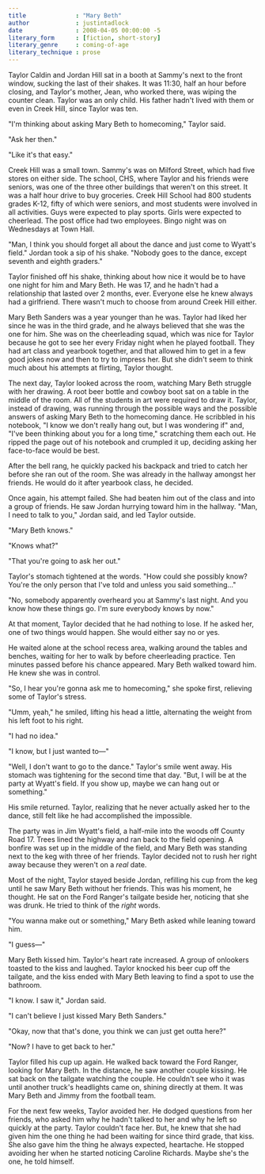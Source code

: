 ```yaml
---
title              : "Mary Beth"
author             : justintadlock
date               : 2008-04-05 00:00:00 -5
literary_form      : [fiction, short-story]
literary_genre     : coming-of-age
literary_technique : prose
---
```


Taylor Caldin and Jordan Hill sat in a booth at Sammy's next to the front window, sucking the last of their shakes.  It was 11:30, half an hour before closing, and Taylor's mother, Jean, who worked there, was wiping the counter clean.  Taylor was an only child.  His father hadn't lived with them or even in Creek Hill, since Taylor was ten.

"I'm thinking about asking Mary Beth to homecoming," Taylor said.

"Ask her then."

"Like it's that easy."

Creek Hill was a small town.  Sammy's was on Milford Street, which had five stores on either side.  The school, CHS, where Taylor and his friends were seniors, was one of the three other buildings that weren't on this street.  It was a half hour drive to buy groceries.  Creek Hill School had 800 students grades K-12, fifty of which were seniors, and most students were involved in all activities.  Guys were expected to play sports.  Girls were expected to cheerlead.  The post office had two employees.  Bingo night was on Wednesdays at Town Hall.

"Man, I think you should forget all about the dance and just come to Wyatt's field."  Jordan took a sip of his shake.  "Nobody goes to the dance, except seventh and eighth graders."

Taylor finished off his shake, thinking about how nice it would be to have one night for him and Mary Beth.  He was 17, and he hadn't had a relationship that lasted over 2 months, ever.  Everyone else he knew always had a girlfriend.  There wasn't much to choose from around Creek Hill either.

Mary Beth Sanders was a year younger than he was.  Taylor had liked her since he was in the third grade, and he always believed that she was the one for him.  She was on the cheerleading squad, which was nice for Taylor because he got to see her every Friday night when he played football.  They had art class and yearbook together, and that allowed him to get in a few good jokes now and then to try to impress her.  But she didn't seem to think much about his attempts at flirting, Taylor thought.

The next day, Taylor looked across the room, watching Mary Beth struggle with her drawing.  A root beer bottle and cowboy boot sat on a table in the middle of the room.  All of the students in art were required to draw it.  Taylor, instead of drawing, was running through the possible ways and the possible answers of asking Mary Beth to the homecoming dance.  He scribbled in his notebook, "I know we don't really hang out, but I was wondering if" and, "I've been thinking about you for a long time," scratching them each out.  He ripped the page out of his notebook and crumpled it up, deciding asking her face-to-face would be best.

After the bell rang, he quickly packed his backpack and tried to catch her before she ran out of the room.  She was already in the hallway amongst her friends.  He would do it after yearbook class, he decided.

Once again, his attempt failed.  She had beaten him out of the class and into a group of friends.  He saw Jordan hurrying toward him in the hallway.  "Man, I need to talk to you," Jordan said, and led Taylor outside.

"Mary Beth knows."

"Knows what?"

"That you're going to ask her out."

Taylor's stomach tightened at the words.  "How could she possibly know?  You're the only person that I've told and unless you said something…"

"No, somebody apparently overheard you at Sammy's last night.  And you know how these things go.  I'm sure everybody knows by now."

At that moment, Taylor decided that he had nothing to lose.  If he asked her, one of two things would happen.  She would either say no or yes.

He waited alone at the school recess area, walking around the tables and benches, waiting for her to walk by before cheerleading practice.  Ten minutes passed before his chance appeared.  Mary Beth walked toward him.  He knew she was in control.

"So, I hear you're gonna ask me to homecoming," she spoke first, relieving some of Taylor's stress.

"Umm, yeah," he smiled, lifting his head a little, alternating the weight from his left foot to his right.

"I had no idea."

"I know, but I just wanted to&mdash;"

"Well, I don't want to go to the dance."  Taylor's smile went away.  His stomach was tightening for the second time that day.  "But, I will be at the party at Wyatt's field.  If you show up, maybe we can hang out or something."

His smile returned.  Taylor, realizing that he never actually asked her to the dance, still felt like he had accomplished the impossible.

The party was in Jim Wyatt's field, a half-mile into the woods off County Road 17.  Trees lined the highway and ran back to the field opening.  A bonfire was set up in the middle of the field, and Mary Beth was standing next to the keg with three of her friends.  Taylor decided not to rush her right away because they weren't on a <i> real</i> date.

Most of the night, Taylor stayed beside Jordan, refilling his cup from the keg until he saw Mary Beth without her friends.  This was his moment, he thought.  He sat on the Ford Ranger's tailgate beside her, noticing that she was drunk.  He tried to think of the <i> right</i> words.

"You wanna make out or something," Mary Beth asked while leaning toward him.

"I guess&mdash;"

Mary Beth kissed him.  Taylor's heart rate increased.  A group of onlookers toasted to the kiss and laughed.  Taylor knocked his beer cup off the tailgate, and the kiss ended with Mary Beth leaving to find a spot to use the bathroom.

"I know.  I saw it," Jordan said.

"I can't believe I just kissed Mary Beth Sanders."

"Okay, now that that's done, you think we can just get outta here?"

"Now?  I have to get back to her."

Taylor filled his cup up again.  He walked back toward the Ford Ranger, looking for Mary Beth.  In the distance, he saw another couple kissing.  He sat back on the tailgate watching the couple.  He couldn't see who it was until another truck's headlights came on, shining directly at them.  It was Mary Beth and Jimmy from the football team.

For the next few weeks, Taylor avoided her.  He dodged questions from her friends, who asked him why he hadn't talked to her and why he left so quickly at the party.  Taylor couldn't face her.  But, he knew that she had given him the one thing he had been waiting for since third grade, that kiss.  She also gave him the thing he always expected, heartache.  He stopped avoiding her when he started noticing Caroline Richards.  Maybe she's the one, he told himself.
